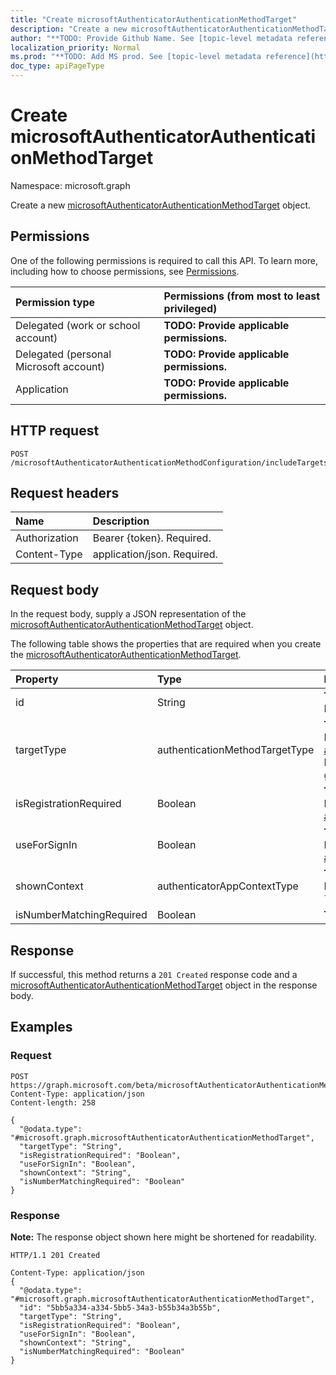 ```yaml
---
title: "Create microsoftAuthenticatorAuthenticationMethodTarget"
description: "Create a new microsoftAuthenticatorAuthenticationMethodTarget object."
author: "**TODO: Provide Github Name. See [topic-level metadata reference](https://msgo.azurewebsites.net/add/document/guidelines/metadata.html#topic-level-metadata)**"
localization_priority: Normal
ms.prod: "**TODO: Add MS prod. See [topic-level metadata reference](https://msgo.azurewebsites.net/add/document/guidelines/metadata.html#topic-level-metadata)**"
doc_type: apiPageType
---
```


# Create microsoftAuthenticatorAuthenticationMethodTarget
Namespace: microsoft.graph

Create a new [microsoftAuthenticatorAuthenticationMethodTarget](../resources/microsoftauthenticatorauthenticationmethodtarget.md) object.

## Permissions
One of the following permissions is required to call this API. To learn more, including how to choose permissions, see [Permissions](/graph/permissions-reference).

|Permission type|Permissions (from most to least privileged)|
|:---|:---|
|Delegated (work or school account)|**TODO: Provide applicable permissions.**|
|Delegated (personal Microsoft account)|**TODO: Provide applicable permissions.**|
|Application|**TODO: Provide applicable permissions.**|

## HTTP request

<!-- {
  "blockType": "ignored"
}
-->
``` http
POST /microsoftAuthenticatorAuthenticationMethodConfiguration/includeTargets
```

## Request headers
|Name|Description|
|:---|:---|
|Authorization|Bearer {token}. Required.|
|Content-Type|application/json. Required.|

## Request body
In the request body, supply a JSON representation of the [microsoftAuthenticatorAuthenticationMethodTarget](../resources/microsoftauthenticatorauthenticationmethodtarget.md) object.

The following table shows the properties that are required when you create the [microsoftAuthenticatorAuthenticationMethodTarget](../resources/microsoftauthenticatorauthenticationmethodtarget.md).

|Property|Type|Description|
|:---|:---|:---|
|id|String|**TODO: Add Description** Inherited from [entity](../resources/entity.md)|
|targetType|authenticationMethodTargetType|**TODO: Add Description** Inherited from [authenticationMethodTarget](../resources/authenticationmethodtarget.md). Possible values are: `user`, `group`, `unknownFutureValue`.|
|isRegistrationRequired|Boolean|**TODO: Add Description** Inherited from [authenticationMethodTarget](../resources/authenticationmethodtarget.md)|
|useForSignIn|Boolean|**TODO: Add Description** Inherited from [authenticationMethodTarget](../resources/authenticationmethodtarget.md)|
|shownContext|authenticatorAppContextType|**TODO: Add Description**. Possible values are: `location`, `app`.|
|isNumberMatchingRequired|Boolean|**TODO: Add Description**|



## Response

If successful, this method returns a `201 Created` response code and a [microsoftAuthenticatorAuthenticationMethodTarget](../resources/microsoftauthenticatorauthenticationmethodtarget.md) object in the response body.

## Examples

### Request
<!-- {
  "blockType": "request",
  "name": "create_microsoftauthenticatorauthenticationmethodtarget_from_"
}
-->
``` http
POST https://graph.microsoft.com/beta/microsoftAuthenticatorAuthenticationMethodConfiguration/includeTargets
Content-Type: application/json
Content-length: 258

{
  "@odata.type": "#microsoft.graph.microsoftAuthenticatorAuthenticationMethodTarget",
  "targetType": "String",
  "isRegistrationRequired": "Boolean",
  "useForSignIn": "Boolean",
  "shownContext": "String",
  "isNumberMatchingRequired": "Boolean"
}
```


### Response
**Note:** The response object shown here might be shortened for readability.
<!-- {
  "blockType": "response",
  "truncated": true,
  "@odata.type": "microsoft.graph.microsoftAuthenticatorAuthenticationMethodTarget"
}
-->
``` http
HTTP/1.1 201 Created

Content-Type: application/json
{
  "@odata.type": "#microsoft.graph.microsoftAuthenticatorAuthenticationMethodTarget",
  "id": "5bb5a334-a334-5bb5-34a3-b55b34a3b55b",
  "targetType": "String",
  "isRegistrationRequired": "Boolean",
  "useForSignIn": "Boolean",
  "shownContext": "String",
  "isNumberMatchingRequired": "Boolean"
}
```

